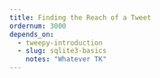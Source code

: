 ```yaml
---
title: Finding the Reach of a Tweet
ordernum: 3000
depends_on:
  - tweepy-introduction
  - slug: sqlite3-basics
    notes: "Whatever TK"
---
```

